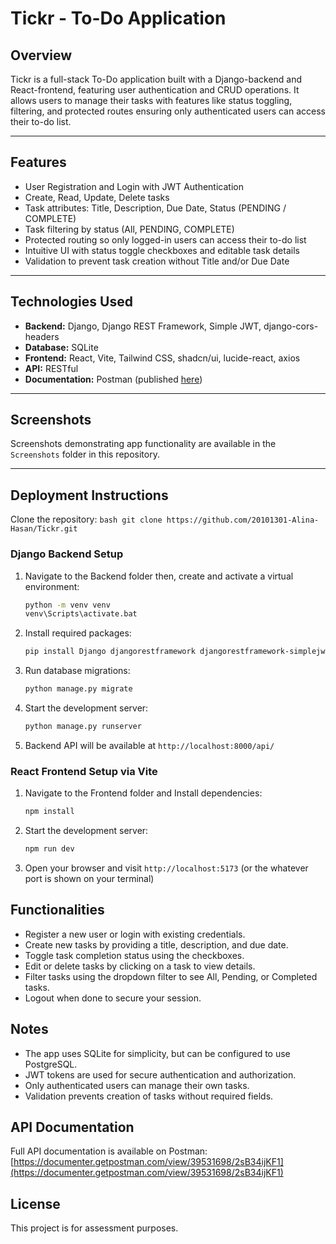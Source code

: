 # Tickr - To-Do Application

## Overview

Tickr is a full-stack To-Do application built with a Django-backend and React-frontend, featuring user authentication and CRUD operations. It allows users to manage their tasks with features like status toggling, filtering, and protected routes ensuring only authenticated users can access their to-do list.

---

## Features

- User Registration and Login with JWT Authentication
- Create, Read, Update, Delete tasks
- Task attributes: Title, Description, Due Date, Status (PENDING / COMPLETE)
- Task filtering by status (All, PENDING, COMPLETE)
- Protected routing so only logged-in users can access their to-do list
- Intuitive UI with status toggle checkboxes and editable task details
- Validation to prevent task creation without Title and/or Due Date

---

## Technologies Used

- **Backend:** Django, Django REST Framework, Simple JWT, django-cors-headers
- **Database:** SQLite
- **Frontend:** React, Vite, Tailwind CSS, shadcn/ui, lucide-react, axios
- **API:** RESTful
- **Documentation:** Postman (published [here](https://documenter.getpostman.com/view/39531698/2sB34ijKF1))

---

## Screenshots

Screenshots demonstrating app functionality are available in the `Screenshots` folder in this repository.

---

## Deployment Instructions

Clone the repository:
`bash
	git clone https://github.com/20101301-Alina-Hasan/Tickr.git
	`

### Django Backend Setup

1. Navigate to the Backend folder then, create and activate a virtual environment:

   ```bash
   python -m venv venv
   venv\Scripts\activate.bat
   ```

2. Install required packages:

   ```bash
   pip install Django djangorestframework djangorestframework-simplejwt django-cors-headers
   ```

3. Run database migrations:

   ```bash
   python manage.py migrate
   ```

4. Start the development server:

   ```bash
   python manage.py runserver
   ```

5. Backend API will be available at `http://localhost:8000/api/`

### React Frontend Setup via Vite

1.  Navigate to the Frontend folder and Install dependencies:

    ```bash
    npm install
    ```

2.  Start the development server:

    ```bash
    npm run dev
    ```

3.  Open your browser and visit `http://localhost:5173` (or the whatever port is shown on your terminal)

## Functionalities

- Register a new user or login with existing credentials.
- Create new tasks by providing a title, description, and due date.
- Toggle task completion status using the checkboxes.
- Edit or delete tasks by clicking on a task to view details.
- Filter tasks using the dropdown filter to see All, Pending, or Completed tasks.
- Logout when done to secure your session.

## Notes

- The app uses SQLite for simplicity, but can be configured to use PostgreSQL.
- JWT tokens are used for secure authentication and authorization.
- Only authenticated users can manage their own tasks.
- Validation prevents creation of tasks without required fields.

## API Documentation

Full API documentation is available on Postman:  
[https://documenter.getpostman.com/view/39531698/2sB34ijKF1](https://documenter.getpostman.com/view/39531698/2sB34ijKF1)

## License

This project is for assessment purposes.
